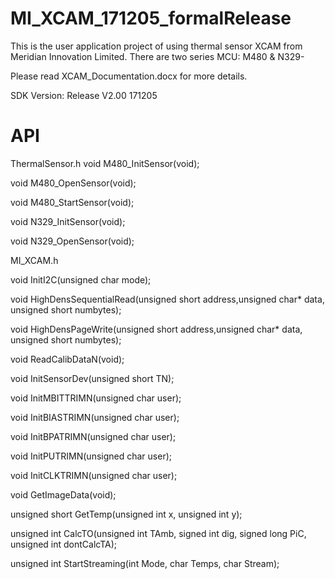 # MI_XCAM_171205_formalRelease

This is the user application project of using thermal sensor XCAM from Meridian Innovation Limited.
There are two series MCU: M480 & N329-

Please read XCAM_Documentation.docx for more details.

SDK Version: Release V2.00 171205

# API

ThermalSensor.h
void			M480_InitSensor(void);

void			M480_OpenSensor(void);

void			M480_StartSensor(void);

void			N329_InitSensor(void);

void			N329_OpenSensor(void);



MI_XCAM.h

void 			InitI2C(unsigned char mode);

void 			HighDensSequentialRead(unsigned short address,unsigned char* data, unsigned short numbytes);

void 			HighDensPageWrite(unsigned short address,unsigned char* data, unsigned short numbytes);



void 			ReadCalibDataN(void);

void			InitSensorDev(unsigned short TN);

void 			InitMBITTRIMN(unsigned char user);

void 			InitBIASTRIMN(unsigned char user);

void 			InitBPATRIMN(unsigned char user);

void 			InitPUTRIMN(unsigned char user);

void 			InitCLKTRIMN(unsigned char user);



void 			GetImageData(void);

unsigned short		GetTemp(unsigned int x, unsigned int y);

unsigned int 		CalcTO(unsigned int TAmb, signed int dig, signed long PiC, unsigned int dontCalcTA);

unsigned int		StartStreaming(int Mode, char Temps, char Stream);
